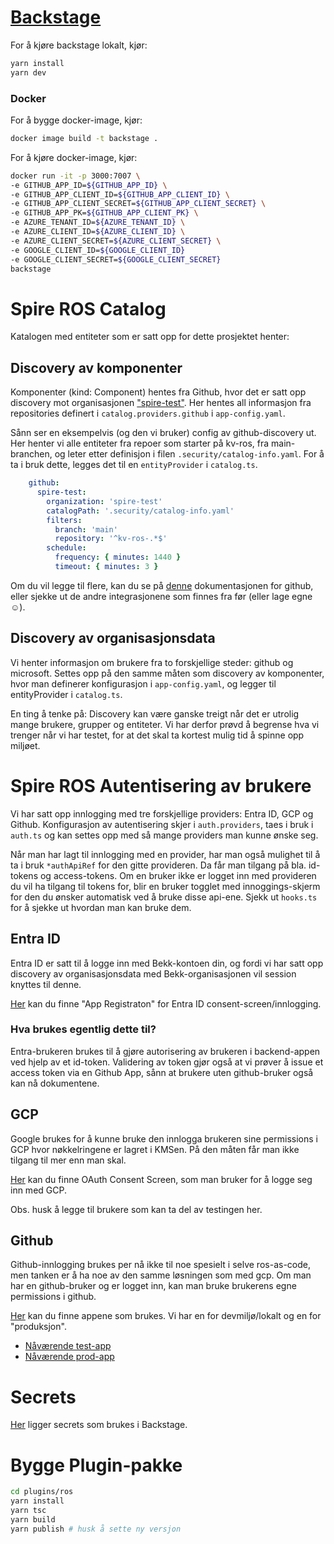 # [Backstage](https://backstage.io)

For å kjøre backstage lokalt, kjør:

```sh
yarn install
yarn dev
```

### Docker

For å bygge docker-image, kjør:

```sh
docker image build -t backstage .
```

For å kjøre docker-image, kjør:

```sh
docker run -it -p 3000:7007 \
-e GITHUB_APP_ID=${GITHUB_APP_ID} \
-e GITHUB_APP_CLIENT_ID=${GITHUB_APP_CLIENT_ID} \
-e GITHUB_APP_CLIENT_SECRET=${GITHUB_APP_CLIENT_SECRET} \
-e GITHUB_APP_PK=${GITHUB_APP_CLIENT_PK} \
-e AZURE_TENANT_ID=${AZURE_TENANT_ID} \
-e AZURE_CLIENT_ID=${AZURE_CLIENT_ID} \
-e AZURE_CLIENT_SECRET=${AZURE_CLIENT_SECRET} \ 
-e GOOGLE_CLIENT_ID=${GOOGLE_CLIENT_ID}
-e GOOGLE_CLIENT_SECRET=${GOOGLE_CLIENT_SECRET}
backstage
```

# Spire ROS Catalog

Katalogen med entiteter som er satt opp for dette prosjektet henter:

## Discovery av komponenter

Komponenter (kind: Component) hentes fra Github, hvor det er satt opp discovery mot
organisasjonen ["spire-test"](https://github.com/spire-test). Her hentes all informasjon fra repositories definert
i ```catalog.providers.github``` i ```app-config.yaml```.

Sånn ser en eksempelvis (og den vi bruker) config av github-discovery ut. Her henter vi alle entiteter fra repoer som
starter på kv-ros, fra main-branchen, og leter etter definisjon i filen ```.security/catalog-info.yaml```.
For å ta i bruk dette, legges det til en ``entityProvider`` i ```catalog.ts```.

```yaml
    github:
      spire-test:
        organization: 'spire-test'
        catalogPath: '.security/catalog-info.yaml'
        filters:
          branch: 'main'
          repository: '^kv-ros-.*$'
        schedule:
          frequency: { minutes: 1440 }
          timeout: { minutes: 3 }
```

Om du vil legge til flere, kan du se på [denne](https://backstage.io/docs/integrations/github/discovery) dokumentasjonen
for github, eller sjekke ut de andre integrasjonene som finnes fra før (eller lage egne ☺️).

## Discovery av organisasjonsdata

Vi henter informasjon om brukere fra to forskjellige steder: github og microsoft.
Settes opp på den samme måten som discovery av komponenter, hvor man definerer konfigurasjon i ```app-config.yaml```, og
legger til entityProvider i ```catalog.ts```.

En ting å tenke på: Discovery kan være ganske treigt når det er utrolig mange brukere, grupper og entiteter. Vi har
derfor prøvd å begrense hva vi trenger når vi har testet, for at det skal ta kortest mulig tid å spinne opp miljøet.

# Spire ROS Autentisering av brukere

Vi har satt opp innlogging med tre forskjellige providers: Entra ID, GCP og Github.
Konfigurasjon av autentisering skjer i ```auth.providers```, taes i bruk i ```auth.ts``` og kan settes opp med så mange
providers man kunne ønske seg.

Når man har lagt til innlogging med en provider, har man også mulighet til å ta i bruk ```*authApiRef``` for den gitte
provideren. Da får man tilgang på bla. id-tokens og access-tokens. Om en bruker ikke er logget inn med provideren du vil
ha tilgang til tokens for, blir en bruker togglet med innoggings-skjerm for den du ønsker automatisk ved å bruke disse
api-ene. Sjekk ut ```hooks.ts``` for å sjekke ut hvordan man kan bruke dem.

## Entra ID

Entra ID er satt til å logge inn med Bekk-kontoen din, og fordi vi har satt opp discovery av organisasjonsdata med
Bekk-organisasjonen vil session knyttes til denne.

[Her](https://portal.azure.com/#view/Microsoft_AAD_RegisteredApps/ApplicationMenuBlade/~/Overview/appId/4db9a5d4-74c3-4c7e-bd71-1029f96a099c/isMSAApp~/false)
kan du finne "App Registraton" for Entra ID consent-screen/innlogging.

### Hva brukes egentlig dette til?

Entra-brukeren brukes til å gjøre autorisering av brukeren i backend-appen ved hjelp av et id-token.
Validering av token gjør også at vi prøver å issue et access token via en Github App, sånn at brukere uten github-bruker
også kan nå dokumentene.

## GCP

Google brukes for å kunne bruke den innlogga brukeren sine permissions i GCP hvor nøkkelringene er lagret i KMSen. På
den måten får man ikke tilgang til mer enn man skal.

[Her](https://console.cloud.google.com/apis/credentials/consent?referrer=search&project=spire-ros-5lmr) kan du finne
OAuth Consent Screen, som man bruker for å logge seg inn med GCP.

Obs. husk å legge til brukere som kan ta del av testingen her.

## Github

Github-innlogging brukes per nå ikke til noe spesielt i selve ros-as-code, men tanken er å ha noe av den samme løsningen
som med gcp. Om man har en github-bruker og er logget inn, kan man bruke brukerens egne permissions i github.

[Her](https://github.com/organizations/spire-test/settings/installations) kan du finne appene som brukes. Vi har en for
devmiljø/lokalt og en for "produksjon".

- [Nåværende test-app](https://github.com/organizations/spire-test/settings/apps/backstage-ros)
- [Nåværende prod-app](https://github.com/organizations/spire-test/settings/apps/backstage-testis)

# Secrets

[Her](https://console.cloud.google.com/security/secret-manager?project=spire-ros-5lmr) ligger secrets som brukes i
Backstage.

# Bygge Plugin-pakke

```sh
cd plugins/ros
yarn install
yarn tsc
yarn build
yarn publish # husk å sette ny versjon
```